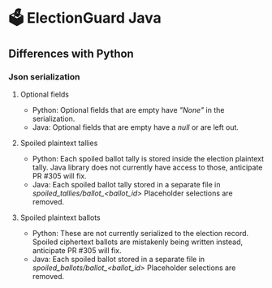 # 🗳 ElectionGuard Java

## Differences with Python

### Json serialization

1. Optional fields

    * Python: Optional fields that are empty have _"None"_ in the serialization.
    * Java: Optional fields that are empty have a _null_ or are left out.

2. Spoiled plaintext tallies

    * Python: Each spoiled ballot tally is stored inside the election plaintext tally. 
      Java library does not currently have access to those, anticipate PR #305 will fix.
    * Java: Each spoiled ballot tally stored in a separate file in *spoiled_tallies/ballot_<ballot_id>*
      Placeholder selections are removed.

3. Spoiled plaintext ballots

    * Python: These are not currently serialized to the election record. 
      Spoiled ciphertext ballots are mistakenly being written instead, anticipate PR #305 will fix.
    * Java: Each spoiled ballot stored in a separate file in *spoiled_ballots/ballot_<ballot_id>*
      Placeholder selections are removed.
